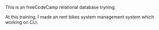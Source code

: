 This is an freeCodeCamp relational database tryning.

At this training, I made an rent bikes system management system which working on CLI.

